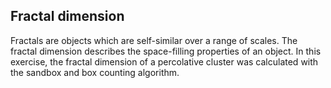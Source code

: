 ## Fractal dimension

Fractals are objects which are self-similar over a range of scales. The fractal dimension describes the space-filling properties of an object. 
In this exercise, the fractal dimension of a percolative cluster was calculated with the sandbox and box counting algorithm.
